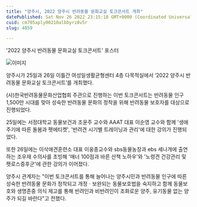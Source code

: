 ```yaml
---
title: "양주시, 2022 양주시 반려동물 문화교실 토크콘서트 개최"
datePublished: Sat Nov 26 2022 23:15:18 GMT+0000 (Coordinated Universal Time)
cuid: cm705aply00210albbyrz8v5r
slug: 4859

---
```



'2022 양주시 반려동물 문화교실 토크콘서트' 포스터

![이미지](https://cdn.hashnode.com/res/hashnode/image/upload/v1739257982752/d5951efe-dd22-4435-8e53-4e464bb49c9d.jpeg)

양주시가 25일과 26일 이틀간 여성일생활균형센터 4층 다목적실에서 ‘2022 양주시 반려동물 문화교실 토크콘서트’를 개최했다.

(사)한국반려동물문화산업협회 주관으로 진행하는 이번 토크콘서트는 반려동물 인구 1,500만 시대를 맞아 성숙한 반려동물 문화의 정착을 위해 반려동물 보호자를 대상으로 진행되었다.

25일에는 서정대학교 동물보건과 조윤주 교수와 AAAT 대표 이순영 교수와 함께 '생애주기에 따른 돌봄과 펫에티켓', '반려견 시기별 트레이닝과 관리'에 대한 강의가 진행되었다.

또한 26일에는 이삭애견훈련소 대표 이웅종교수와 sbs동물농장과 ebs 세나개에 출연하는 조우재 수의사를 초빙해 '매너 100점과 바른 산책 노하우'와 '노령견 건강관리 및 펫로스증후군'에 관한 강의가 이어졌다.

양주시 관계자는 "이번 토크콘서트를 통해 늘어나는 양주시민과 반려동물 인구에 따른 성숙한 반려동물 문화가 정착되고 개정ㆍ보완되는 동물보호법을 숙지하고 함께 동물보호와 생명존중 의식 제고를 통해 반려인과 비반려인이 조화로운 양주, 유기동물 없는 양주가 되길 바란다"고 전했다.
